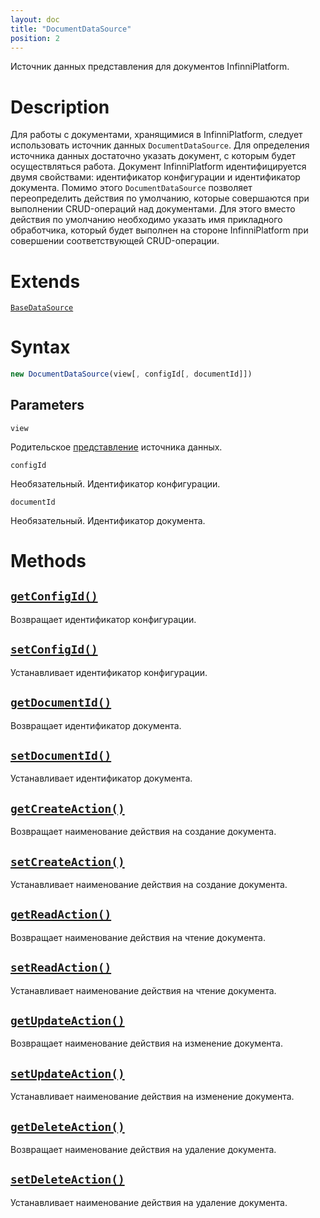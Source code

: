 ```yaml
---
layout: doc
title: "DocumentDataSource"
position: 2
---
```


Источник данных представления для документов InfinniPlatform.

# Description

Для работы с документами, хранящимися в InfinniPlatform, следует использовать источник данных
`DocumentDataSource`. Для определения источника данных достаточно указать документ, с которым будет
осуществляться работа. Документ InfinniPlatform идентифицируется двумя свойствами: идентификатор
конфигурации и идентификатор документа. Помимо этого `DocumentDataSource` позволяет переопределить
действия по умолчанию, которые совершаются при выполнении CRUD-операций над документами. Для этого
вместо действия по умолчанию необходимо указать имя прикладного обработчика, который будет выполнен
на стороне InfinniPlatform при совершении соответствующей CRUD-операции.

# Extends

[`BaseDataSource`](../BaseDataSource/)

# Syntax

```js
new DocumentDataSource(view[, configId[, documentId]])
```

## Parameters

`view`

Родительское [представление](../../KeyConcepts/View/) источника данных.

`configId`

Необязательный. Идентификатор конфигурации.

`documentId`

Необязательный. Идентификатор документа.

# Methods

## [`getConfigId()`](DocumentDataSource.getConfigId/)

Возвращает идентификатор конфигурации.

## [`setConfigId()`](DocumentDataSource.setConfigId/)

Устанавливает идентификатор конфигурации.

## [`getDocumentId()`](DocumentDataSource.getDocumentId/)

Возвращает идентификатор документа.

## [`setDocumentId()`](DocumentDataSource.setDocumentId/)

Устанавливает идентификатор документа.

## [`getCreateAction()`](DocumentDataSource.getCreateAction/)

Возвращает наименование действия на создание документа.

## [`setCreateAction()`](DocumentDataSource.setCreateAction/)

Устанавливает наименование действия на создание документа.

## [`getReadAction()`](DocumentDataSource.getReadAction/)

Возвращает наименование действия на чтение документа.

## [`setReadAction()`](DocumentDataSource.setReadAction/)

Устанавливает наименование действия на чтение документа.

## [`getUpdateAction()`](DocumentDataSource.getUpdateAction/)

Возвращает наименование действия на изменение документа.

## [`setUpdateAction()`](DocumentDataSource.setUpdateAction/)

Устанавливает наименование действия на изменение документа.

## [`getDeleteAction()`](DocumentDataSource.getDeleteAction/)

Возвращает наименование действия на удаление документа.

## [`setDeleteAction()`](DocumentDataSource.setDeleteAction/)

Устанавливает наименование действия на удаление документа.
